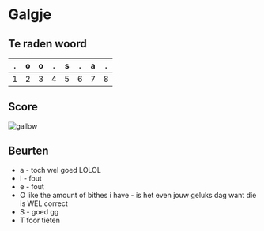 # Galgje

## Te raden woord

|.|o|o|.|s|.|a|.|
|-|-|-|-|-|-|-|-|
|1|2|3|4|5|6|7|8|

## Score
![gallow](./images/2.png)

## Beurten
* a - toch wel goed LOLOL
* l - fout
* e - fout
* O like the amount of bithes i have - is het even jouw geluks dag want die is WEL correct
* S - goed gg
* T foor tieten